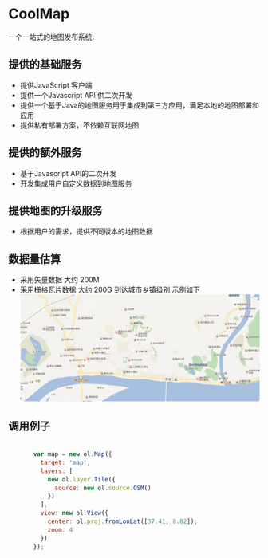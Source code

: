 # CoolMap
一个一站式的地图发布系统.

## 提供的基础服务
- 提供JavaScript 客户端
- 提供一个Javascript API 供二次开发
- 提供一个基于Java的地图服务用于集成到第三方应用，满足本地的地图部署和应用
- 提供私有部署方案，不依赖互联网地图

## 提供的额外服务
- 基于Javascript API的二次开发
- 开发集成用户自定义数据到地图服务

## 提供地图的升级服务
- 根据用户的需求，提供不同版本的地图数据

## 数据量估算
- 采用矢量数据 大约 200M
- 采用栅格瓦片数据 大约 200G 到达城市乡镇级别 示例如下
  ![地图示例](doc/map_example.png)
  
##  调用例子

```javascript

       var map = new ol.Map({
         target: 'map',
         layers: [
           new ol.layer.Tile({
             source: new ol.source.OSM()
           })
         ],
         view: new ol.View({
           center: ol.proj.fromLonLat([37.41, 8.82]),
           zoom: 4
         })
       });

```  

